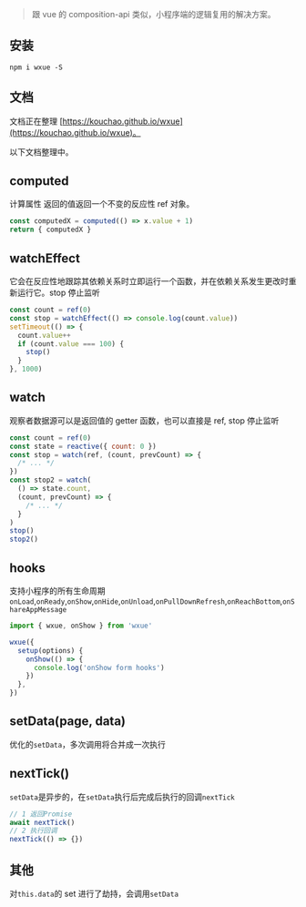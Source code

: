> 跟 vue 的 composition-api 类似，小程序端的逻辑复用的解决方案。


## 安装
```
npm i wxue -S
```
## 文档
文档正在整理 [https://kouchao.github.io/wxue](https://kouchao.github.io/wxue)。

以下文档整理中。

## computed

计算属性 返回的值返回一个不变的反应性 ref 对象。

```javascript
const computedX = computed(() => x.value + 1)
return { computedX }
```

## watchEffect

它会在反应性地跟踪其依赖关系时立即运行一个函数，并在依赖关系发生更改时重新运行它。stop 停止监听

```javascript
const count = ref(0)
const stop = watchEffect(() => console.log(count.value))
setTimeout(() => {
  count.value++
  if (count.value === 100) {
    stop()
  }
}, 1000)
```

## watch

观察者数据源可以是返回值的 getter 函数，也可以直接是 ref, stop 停止监听

```javascript
const count = ref(0)
const state = reactive({ count: 0 })
const stop = watch(ref, (count, prevCount) => {
  /* ... */
})
const stop2 = watch(
  () => state.count,
  (count, prevCount) => {
    /* ... */
  }
)
stop()
stop2()
```

## hooks

支持小程序的所有生命周期 `onLoad`,`onReady`,`onShow`,`onHide`,`onUnload`,`onPullDownRefresh`,`onReachBottom`,`onShareAppMessage`

```javascript
import { wxue, onShow } from 'wxue'

wxue({
  setup(options) {
    onShow(() => {
      console.log('onShow form hooks')
    })
  },
})
```

## setData(page, data)

优化的`setData`，多次调用将合并成一次执行

## nextTick()
`setData`是异步的，在`setData`执行后完成后执行的回调`nextTick`
```javascript
// 1 返回Promise
await nextTick()
// 2 执行回调
nextTick(() => {})
```

## 其他
对`this.data`的 set 进行了劫持，会调用`setData`
